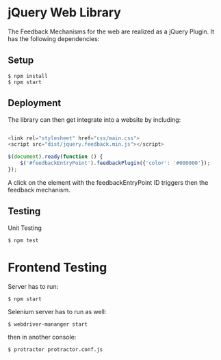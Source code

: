 # jQuery Web Library

The Feedback Mechanisms for the web are realized as a jQuery Plugin. It has the following dependencies:

## Setup

    $ npm install    
    $ npm start

## Deployment

The library can then get integrate into a website by including:

```javascript

<link rel="stylesheet" href="css/main.css">
<script src="dist/jquery.feedback.min.js"></script>

$(document).ready(function () {
    $('#feedbackEntryPoint').feedbackPlugin({'color': '#000000'});
});
```

A click on the element with the feedbackEntryPoint ID triggers then the feedback mechanism.


## Testing

Unit Testing

    $ npm test
    
# Frontend Testing

Server has to run:

    $ npm start

Selenium server has to run as well: 
 
    $ webdriver-mananger start

then in another console:
    
    $ protractor protractor.conf.js
